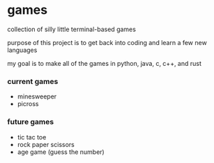 # games
collection of silly little terminal-based games

purpose of this project is to get back into coding and learn a few new languages

my goal is to make all of the games in python, java, c, c++, and rust

### current games
- minesweeper
- picross

### future games
- tic tac toe
- rock paper scissors
- age game (guess the number)
